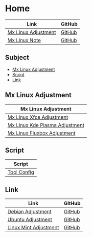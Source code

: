 

# Home

| Link | GitHub |
| ---- | ------ |
| [Mx Linux Adjustment](https://samwhelp.github.io/mxlinux-adjustment/) | [GitHub](https://github.com/samwhelp/mxlinux-adjustment) |
| [Mx Linux Note](https://samwhelp.github.io/note-about-mxlinux/) | [GitHub](https://github.com/samwhelp/note-about-mxlinux) |




## Subject

* [Mx Linux Adjustment](#mx-linux-adjustment)
* [Script](#script)
* [Link](#link)




## Mx Linux Adjustment

| Mx Linux Adjustment |
| ------------------- |
| [Mx Linux Xfce Adjustment](https://github.com/samwhelp/mxlinux-xfce-adjustment) |
| [Mx Linux Kde Plasma Adjustment](https://github.com/samwhelp/mxlinux-kde-plasma-adjustment) |
| [Mx Linux Fluxbox Adjustment](https://github.com/samwhelp/mxlinux-fluxbox-adjustment) |




## Script

| Script |
| ------- |
| [Tool Config](https://github.com/samwhelp/mxlinux-adjustment/tree/main/prototype/main/tool-config/part) |




## Link

| Link | GitHub |
| ---- | ------ |
| [Debian Adjustment](https://samwhelp.github.io/debian-adjustment/) | [GitHub](https://github.com/samwhelp/debian-adjustment) |
| [Ubuntu Adjustment](https://samwhelp.github.io/ubuntu-adjustment/) | [GitHub](https://github.com/samwhelp/ubuntu-adjustment) |
| [Linux Mint Adjustment](https://samwhelp.github.io/linuxmint-adjustment/) | [GitHub](https://github.com/samwhelp/linuxmint-adjustment) |
